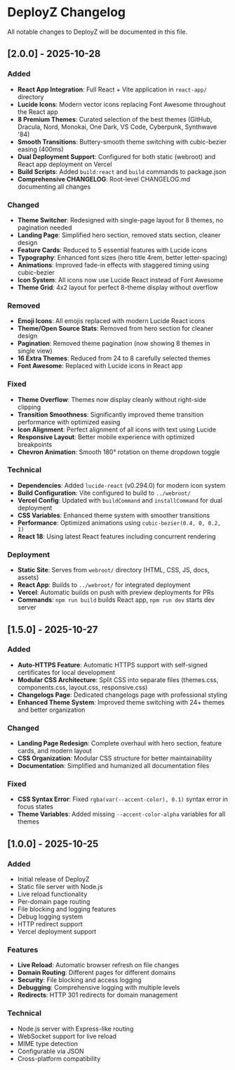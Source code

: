# DeployZ Changelog

All notable changes to DeployZ will be documented in this file.

## [2.0.0] - 2025-10-28

### Added
- **React App Integration**: Full React + Vite application in `react-app/` directory
- **Lucide Icons**: Modern vector icons replacing Font Awesome throughout the React app
- **8 Premium Themes**: Curated selection of the best themes (GitHub, Dracula, Nord, Monokai, One Dark, VS Code, Cyberpunk, Synthwave '84)
- **Smooth Transitions**: Buttery-smooth theme switching with cubic-bezier easing (400ms)
- **Dual Deployment Support**: Configured for both static (webroot) and React app deployment on Vercel
- **Build Scripts**: Added `build:react` and `build` commands to package.json
- **Comprehensive CHANGELOG**: Root-level CHANGELOG.md documenting all changes

### Changed
- **Theme Switcher**: Redesigned with single-page layout for 8 themes, no pagination needed
- **Landing Page**: Simplified hero section, removed stats section, cleaner design
- **Feature Cards**: Reduced to 5 essential features with Lucide icons
- **Typography**: Enhanced font sizes (hero title 4rem, better letter-spacing)
- **Animations**: Improved fade-in effects with staggered timing using cubic-bezier
- **Icon System**: All icons now use Lucide React instead of Font Awesome
- **Theme Grid**: 4x2 layout for perfect 8-theme display without overflow

### Removed
- **Emoji Icons**: All emojis replaced with modern Lucide React icons
- **Theme/Open Source Stats**: Removed from hero section for cleaner design
- **Pagination**: Removed theme pagination (now showing 8 themes in single view)
- **16 Extra Themes**: Reduced from 24 to 8 carefully selected themes
- **Font Awesome**: Replaced with Lucide icons in React app

### Fixed
- **Theme Overflow**: Themes now display cleanly without right-side clipping
- **Transition Smoothness**: Significantly improved theme transition performance with optimized easing
- **Icon Alignment**: Perfect alignment of all icons with text using Lucide
- **Responsive Layout**: Better mobile experience with optimized breakpoints
- **Chevron Animation**: Smooth 180° rotation on theme dropdown toggle

### Technical
- **Dependencies**: Added `lucide-react` (v0.294.0) for modern icon system
- **Build Configuration**: Vite configured to build to `../webroot/`
- **Vercel Config**: Updated with `buildCommand` and `installCommand` for dual deployment
- **CSS Variables**: Enhanced theme system with smoother transitions
- **Performance**: Optimized animations using `cubic-bezier(0.4, 0, 0.2, 1)`
- **React 18**: Using latest React features including concurrent rendering

### Deployment
- **Static Site**: Serves from `webroot/` directory (HTML, CSS, JS, docs, assets)
- **React App**: Builds to `../webroot/` for integrated deployment
- **Vercel**: Automatic builds on push with preview deployments for PRs
- **Commands**: `npm run build` builds React app, `npm run dev` starts dev server

## [1.5.0] - 2025-10-27

### Added
- **Auto-HTTPS Feature**: Automatic HTTPS support with self-signed certificates for local development
- **Modular CSS Architecture**: Split CSS into separate files (themes.css, components.css, layout.css, responsive.css)
- **Changelogs Page**: Dedicated changelogs page with professional styling
- **Enhanced Theme System**: Improved theme switching with 24+ themes and better organization

### Changed
- **Landing Page Redesign**: Complete overhaul with hero section, feature cards, and modern layout
- **CSS Organization**: Modular CSS structure for better maintainability
- **Documentation**: Simplified and humanized all documentation files

### Fixed
- **CSS Syntax Error**: Fixed `rgba(var(--accent-color), 0.1)` syntax error in focus states
- **Theme Variables**: Added missing `--accent-color-alpha` variables for all themes

## [1.0.0] - 2025-10-25

### Added
- Initial release of DeployZ
- Static file server with Node.js
- Live reload functionality
- Per-domain page routing
- File blocking and logging features
- Debug logging system
- HTTP redirect support
- Vercel deployment support

### Features
- **Live Reload**: Automatic browser refresh on file changes
- **Domain Routing**: Different pages for different domains
- **Security**: File blocking and access logging
- **Debugging**: Comprehensive logging with multiple levels
- **Redirects**: HTTP 301 redirects for domain management

### Technical
- Node.js server with Express-like routing
- WebSocket support for live reload
- MIME type detection
- Configurable via JSON
- Cross-platform compatibility
